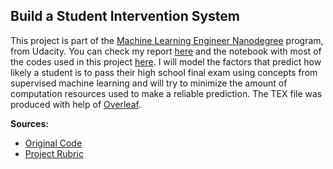 Build a Student Intervention System
--------------------------


This project is part of the [Machine Learning Engineer Nanodegree](https://www.udacity.com/course/machine-learning-engineer-nanodegree--nd009) program, from Udacity. You can check my report <a href="https://www.dropbox.com/s/18r3oqt706gwmxj/building-student-intervention.pdf?dl=0" target="_blank">here</a> and the notebook with most of the codes used in this project <a href="http://nbviewer.jupyter.org/github/ucaiado/Student_Intervention/blob/master/student_intervention.ipynb" target="_blank">here</a>. I will model the factors that predict how likely a student is to pass their high school final exam using concepts from supervised machine learning and will try to minimize the amount of computation resources used to make a reliable prediction. The TEX file was produced with help of [Overleaf](https://www.overleaf.com/read/ynbqmvzddcmt).


<b>Sources:</b>

- [Original Code](https://github.com/udacity/machine-learning/tree/master/projects/student_intervention)
- [Project Rubric](https://docs.google.com/document/d/1eyMT5SkhK4qiiFfTz1TrSnSqkV9gbH8g0Jfh3kW6apI/pub?embedded=true)

